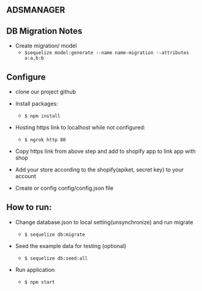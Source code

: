 ## ADSMANAGER

## DB Migration Notes
- Create migration/ model
    - `$sequelize model:generate --name name-migration --attributes a:a,b:b `

## Configure
- clone our project github

- Install packages:  	
    - `$ npm install`

- Hosting https link to localhost while not configured:  	
    - `$ ngrok http 80`

- Copy https link from above step and add to shopify app to link app with shop
- Add your store according to the shopify(apiket, secret key) to your account

- Create or config config/config.json file

## How to run:
- Change database.json to local setting(unsynchronize) and run migrate
    - `$ sequelize db:migrate`
- Seed the example data for testing (optional)
    - `$ sequelize db:seed:all`

- Run application
    - `$ npm start`
